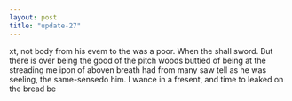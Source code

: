 ```yaml
---
layout: post
title: "update-27"
---
```


xt, not body from his evem to the was a poor.  When the shall sword. But there is over being the good of the pitch
woods buttied of being at the streading me ipon of aboven breath had from many saw
tell
as he was seeling, the same-sensedo him. I wance in a fresent, and time to leaked on the bread be  
